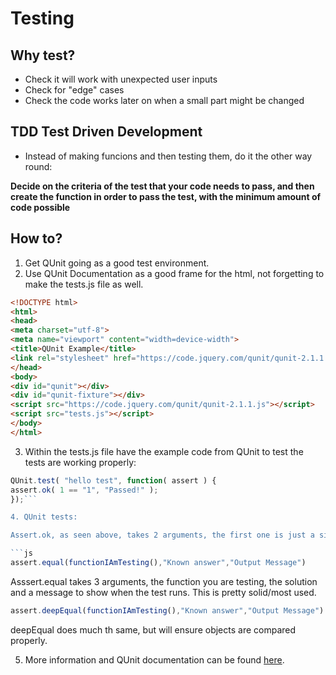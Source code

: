 # Testing

## Why test?

- Check it will work with unexpected user inputs
- Check for "edge" cases
- Check the code works later on when a small part might be changed

## TDD Test Driven Development

- Instead of making funcions and then testing them, do it the other way round:

**Decide on the criteria of the test that your code needs to pass, and then create the function in order to pass the test, with the minimum amount of code possible**

## How to?

1. Get QUnit going as a good test environment.
2. Use QUnit Documentation as a good frame for the html, not forgetting to make the tests.js file as well.

  ```html
  <!DOCTYPE html>
<html>
<head>
  <meta charset="utf-8">
  <meta name="viewport" content="width=device-width">
  <title>QUnit Example</title>
  <link rel="stylesheet" href="https://code.jquery.com/qunit/qunit-2.1.1.css">
</head>
<body>
  <div id="qunit"></div>
  <div id="qunit-fixture"></div>
  <script src="https://code.jquery.com/qunit/qunit-2.1.1.js"></script>
  <script src="tests.js"></script>
</body>
</html>
```

3. Within the tests.js file have the example code from QUnit to test the tests are working properly:

  ```js
QUnit.test( "hello test", function( assert ) {
  assert.ok( 1 == "1", "Passed!" );
});```

4. QUnit tests:

  Assert.ok, as seen above, takes 2 arguments, the first one is just a simple boolean test that passes if true (or truthy) and the second one just a message.

  ```js
  assert.equal(functionIAmTesting(),"Known answer","Output Message")
```

  Asssert.equal takes 3 arguments, the function you are testing, the solution and a message to show when the test runs. This is pretty solid/most used.

  ```js
  assert.deepEqual(functionIAmTesting(),"Known answer","Output Message")
```

  deepEqual does much th same, but will ensure objects are compared properly.

5. More information and QUnit documentation can be found [here](http://api.qunitjs.com/).
